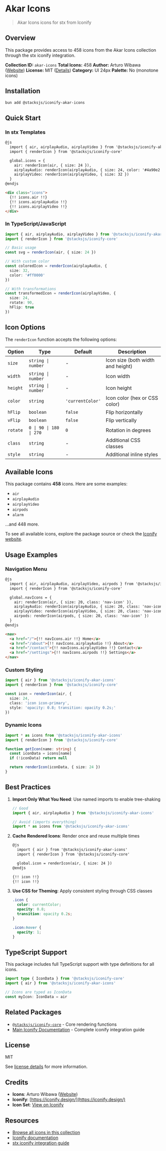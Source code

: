 # Akar Icons

> Akar Icons icons for stx from Iconify

## Overview

This package provides access to 458 icons from the Akar Icons collection through the stx iconify integration.

**Collection ID:** `akar-icons`
**Total Icons:** 458
**Author:** Arturo Wibawa ([Website](https://github.com/artcoholic/akar-icons))
**License:** MIT ([Details](https://github.com/artcoholic/akar-icons/blob/master/LICENSE))
**Category:** UI 24px
**Palette:** No (monotone icons)

## Installation

```bash
bun add @stacksjs/iconify-akar-icons
```

## Quick Start

### In stx Templates

```html
@js
  import { air, airplayAudio, airplayVideo } from '@stacksjs/iconify-akar-icons'
  import { renderIcon } from '@stacksjs/iconify-core'

  global.icons = {
    air: renderIcon(air, { size: 24 }),
    airplayAudio: renderIcon(airplayAudio, { size: 24, color: '#4a90e2' }),
    airplayVideo: renderIcon(airplayVideo, { size: 32 })
  }
@endjs

<div class="icons">
  {!! icons.air !!}
  {!! icons.airplayAudio !!}
  {!! icons.airplayVideo !!}
</div>
```

### In TypeScript/JavaScript

```typescript
import { air, airplayAudio, airplayVideo } from '@stacksjs/iconify-akar-icons'
import { renderIcon } from '@stacksjs/iconify-core'

// Basic usage
const svg = renderIcon(air, { size: 24 })

// With custom color
const coloredIcon = renderIcon(airplayAudio, {
  size: 32,
  color: '#ff0000'
})

// With transformations
const transformedIcon = renderIcon(airplayVideo, {
  size: 24,
  rotate: 90,
  hFlip: true
})
```

## Icon Options

The `renderIcon` function accepts the following options:

| Option | Type | Default | Description |
|--------|------|---------|-------------|
| `size` | `string \| number` | - | Icon size (both width and height) |
| `width` | `string \| number` | - | Icon width |
| `height` | `string \| number` | - | Icon height |
| `color` | `string` | `'currentColor'` | Icon color (hex or CSS color) |
| `hFlip` | `boolean` | `false` | Flip horizontally |
| `vFlip` | `boolean` | `false` | Flip vertically |
| `rotate` | `0 \| 90 \| 180 \| 270` | `0` | Rotation in degrees |
| `class` | `string` | - | Additional CSS classes |
| `style` | `string` | - | Additional inline styles |

## Available Icons

This package contains **458** icons. Here are some examples:

- `air`
- `airplayAudio`
- `airplayVideo`
- `airpods`
- `alarm`

...and 448 more.

To see all available icons, explore the package source or check the [Iconify website](https://icon-sets.iconify.design/akar-icons/).

## Usage Examples

### Navigation Menu

```html
@js
  import { air, airplayAudio, airplayVideo, airpods } from '@stacksjs/iconify-akar-icons'
  import { renderIcon } from '@stacksjs/iconify-core'

  global.navIcons = {
    air: renderIcon(air, { size: 20, class: 'nav-icon' }),
    airplayAudio: renderIcon(airplayAudio, { size: 20, class: 'nav-icon' }),
    airplayVideo: renderIcon(airplayVideo, { size: 20, class: 'nav-icon' }),
    airpods: renderIcon(airpods, { size: 20, class: 'nav-icon' })
  }
@endjs

<nav>
  <a href="/">{!! navIcons.air !!} Home</a>
  <a href="/about">{!! navIcons.airplayAudio !!} About</a>
  <a href="/contact">{!! navIcons.airplayVideo !!} Contact</a>
  <a href="/settings">{!! navIcons.airpods !!} Settings</a>
</nav>
```

### Custom Styling

```typescript
import { air } from '@stacksjs/iconify-akar-icons'
import { renderIcon } from '@stacksjs/iconify-core'

const icon = renderIcon(air, {
  size: 24,
  class: 'icon icon-primary',
  style: 'opacity: 0.8; transition: opacity 0.2s;'
})
```

### Dynamic Icons

```typescript
import * as icons from '@stacksjs/iconify-akar-icons'
import { renderIcon } from '@stacksjs/iconify-core'

function getIcon(name: string) {
  const iconData = icons[name]
  if (!iconData) return null

  return renderIcon(iconData, { size: 24 })
}
```

## Best Practices

1. **Import Only What You Need**: Use named imports to enable tree-shaking
   ```typescript
   // Good
   import { air, airplayAudio } from '@stacksjs/iconify-akar-icons'

   // Avoid (imports everything)
   import * as icons from '@stacksjs/iconify-akar-icons'
   ```

2. **Cache Rendered Icons**: Render once and reuse multiple times
   ```html
   @js
     import { air } from '@stacksjs/iconify-akar-icons'
     import { renderIcon } from '@stacksjs/iconify-core'

     global.icon = renderIcon(air, { size: 24 })
   @endjs

   {!! icon !!}
   {!! icon !!}
   ```

3. **Use CSS for Theming**: Apply consistent styling through CSS classes
   ```css
   .icon {
     color: currentColor;
     opacity: 0.8;
     transition: opacity 0.2s;
   }

   .icon:hover {
     opacity: 1;
   }
   ```

## TypeScript Support

This package includes full TypeScript support with type definitions for all icons.

```typescript
import type { IconData } from '@stacksjs/iconify-core'
import { air } from '@stacksjs/iconify-akar-icons'

// Icons are typed as IconData
const myIcon: IconData = air
```

## Related Packages

- [`@stacksjs/iconify-core`](../iconify-core) - Core rendering functions
- [Main Iconify Documentation](../../docs/iconify.md) - Complete iconify integration guide

## License

MIT

See [license details](https://github.com/artcoholic/akar-icons/blob/master/LICENSE) for more information.

## Credits

- **Icons**: Arturo Wibawa ([Website](https://github.com/artcoholic/akar-icons))
- **Iconify**: [https://iconify.design/](https://iconify.design/)
- **Icon Set**: [View on Iconify](https://icon-sets.iconify.design/akar-icons/)

## Resources

- [Browse all icons in this collection](https://icon-sets.iconify.design/akar-icons/)
- [Iconify documentation](https://iconify.design/docs/)
- [stx iconify integration guide](../../docs/iconify.md)
